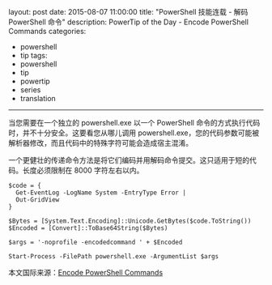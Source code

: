 ﻿layout: post
date: 2015-08-07 11:00:00
title: "PowerShell 技能连载 - 解码 PowerShell 命令"
description: PowerTip of the Day - Encode PowerShell Commands
categories:
- powershell
- tip
tags:
- powershell
- tip
- powertip
- series
- translation
---
当您需要在一个独立的 powershell.exe 以一个 PowerShell 命令的方式执行代码时，并不十分安全。这要看您从哪儿调用 powershell.exe，您的代码参数可能被解析器修改，而且代码中的特殊字符可能会造成宿主混淆。

一个更健壮的传递命令方法是将它们编码并用解码命令提交。这只适用于短的代码。长度必须限制在 8000 字符左右以内。

    $code = {
      Get-EventLog -LogName System -EntryType Error |
      Out-GridView
    }
    
    $Bytes = [System.Text.Encoding]::Unicode.GetBytes($code.ToString()) 
    $Encoded = [Convert]::ToBase64String($Bytes) 
    
    $args = '-noprofile -encodedcommand ' + $Encoded
    
    Start-Process -FilePath powershell.exe -ArgumentList $args

<!--more-->
本文国际来源：[Encode PowerShell Commands](http://community.idera.com/powershell/powertips/b/tips/posts/encode-powershell-commands)
